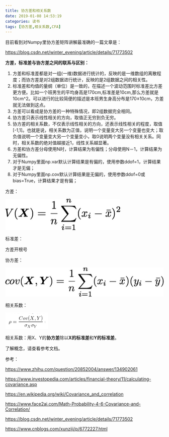 ```yaml
---
title: 协方差和相关系数
date: 2019-01-08 14:53:19
categories: 读书
tags: [协方差,相关系数,CFA]
---
```




目前看到对Numpy里协方差矩阵讲解最准确的一篇文章是：

https://blog.csdn.net/winter_evening/article/details/71773502



**方差，标准差与协方差之间的联系与区别：**

1. 方差和标准差都是对一组(一维)数据进行统计的，反映的是一维数组的离散程度；而协方差是对2组数据进行统计，反映的是2组数据之间的相关性。
2. 标准差和均值的量纲（单位）是一致的，在描述一个波动范围时标准差比方差更方便。比如一个班男生的平均身高是170cm,标准差是10cm,那么方差就是10cm^2。可以进行的比较简便的描述是本班男生身高分布是170±10cm，方差就无法做到这点。
3. 方差可以看成是协方差的一种特殊情况，即2组数据完全相同。
4. 协方差只表示线性相关的方向，取值正无穷到负无穷。
5. 协方差的相关系数，不仅表示线性相关的方向，还表示线性相关的程度，取值[-1,1]。也就是说，相关系数为正值，说明一个变量变大另一个变量也变大；取负值说明一个变量变大另一个变量变小，取0说明两个变量没有相关关系。同时，相关系数的绝对值越接近1，线性关系越显著。
6. 方差和协方差分母使用N时，计算结果为有偏性；分母使用N－1，计算结果为无偏性。
7. 对于Numpy里面np.var默认计算结果是有偏的，使用参数ddof=1，计算结果才是无偏；
8. 对于Numpy里面np.cov默认计算结果是无偏的，使用参数ddof=0或bias=True，计算结果才是有偏；



方差：

![Variance function](convariance-and-correlation/variance.jpg)

标准差：

方差开根号



协方差：

![Covariance function](convariance-and-correlation/covariance.jpg)

相关系数：

![](convariance-and-correlation/correlation.png)

相关系数：用X、Y的**协方差**除以**X的标准差**和**Y的标准差**。

了解概念，请查看参考文档。



参考：

https://www.zhihu.com/question/20852004/answer/134902061

https://www.investopedia.com/articles/financial-theory/11/calculating-covariance.asp

https://en.wikipedia.org/wiki/Covariance_and_correlation

https://www.face2ai.com/Math-Probability-4-6-Covariance-and-Correlation/

https://blog.csdn.net/winter_evening/article/details/71773502

https://www.cnblogs.com/xunziji/p/6772227.html